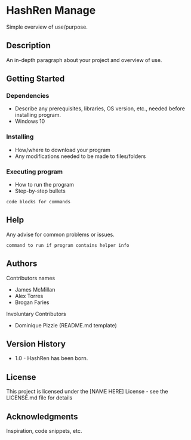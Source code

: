 # HashRen Manage

Simple overview of use/purpose.

## Description

An in-depth paragraph about your project and overview of use.

## Getting Started

### Dependencies

* Describe any prerequisites, libraries, OS version, etc., needed before installing program.
* Windows 10

### Installing

* How/where to download your program
* Any modifications needed to be made to files/folders

### Executing program

* How to run the program
* Step-by-step bullets
```
code blocks for commands
```

## Help

Any advise for common problems or issues.
```
command to run if program contains helper info
```

## Authors

Contributors names

* James McMillan
* Alex Torres
* Brogan Faries

Involuntary Contributors

* Dominique Pizzie (README.md template)

## Version History

* 1.0 - HashRen has been born.

## License

This project is licensed under the [NAME HERE] License - see the LICENSE.md file for details

## Acknowledgments

Inspiration, code snippets, etc.
